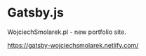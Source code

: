 # Gatsby.js

WojciechSmolarek.pl - new portfolio site.

https://gatsby-wojciechsmolarek.netlify.com/
